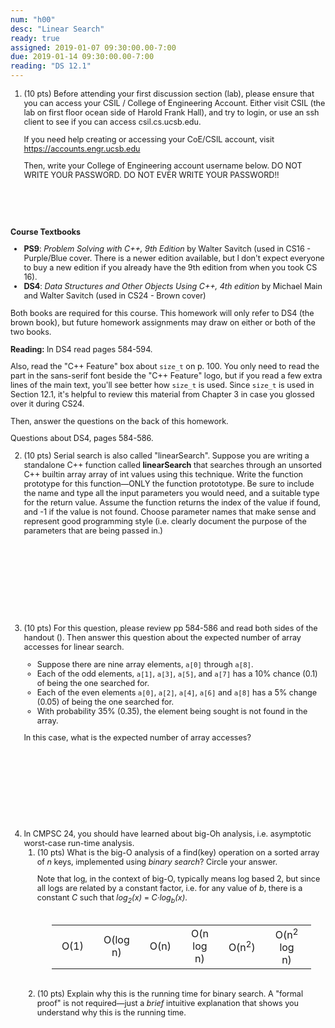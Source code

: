 ```yaml
---
num: "h00"
desc: "Linear Search"
ready: true
assigned: 2019-01-07 09:30:00.00-7:00
due: 2019-01-14 09:30:00.00-7:00
reading: "DS 12.1"
---
```


<style>
table.circleOptionTable { margin-left: auto; margin-right: auto; text-align:center; width:90%; border: none; margin-top: 2em; margin-bottom:2em;}

table.circleOptionTable * td { text-align:center; padding-left: 1em; padding-right:1em; border: none;}
</style>

<div style="font-size:90%; padding-top:0px; margin-top:0px;">

<ol>

<li style="padding-bottom:4em;" markdown="1">
(10 pts) Before attending your first discussion section (lab), please ensure that you can access your CSIL / College of Engineering Account. Either visit CSIL (the lab on first floor ocean side of Harold Frank Hall), and try to login, or use an ssh client to see if you can access csil.cs.ucsb.edu.

If you need help creating or accessing your CoE/CSIL account, visit <https://accounts.engr.ucsb.edu>

Then, write your College of Engineering account username below. DO NOT WRITE YOUR PASSWORD. DO NOT EVER WRITE YOUR PASSWORD!!

</li>

</ol>

<b>Course Textbooks</b>

-   <b>PS9</b>: <i>Problem Solving with C++, 9th Edition </i> by Walter Savitch (used in CS16 - Purple/Blue cover. There is a newer edition available, but I don't expect everyone to buy a new edition if you already have the 9th edition from when you took CS 16).
-   <b>DS4</b>: <i>Data Structures and Other Objects Using C++, 4th edition </i> by Michael Main and Walter Savitch (used in CS24 - Brown cover)

Both books are required for this course. This homework will only refer to DS4 (the brown book), but future homework assignments may draw on either or both of the two books.

<strong>Reading:</strong> In DS4 read pages 584-594.

Also, read the "C++ Feature" box about <code>size_t</code> on p. 100. You only need to read the part in the sans-serif font beside the "C++ Feature" logo, but if you read a few extra lines of the main text, you'll see better how <code>size_t</code> is used. Since <code>size_t</code> is used in Section 12.1, it's helpful to review this material from Chapter 3 in case you glossed over it during CS24.

Then, answer the questions on the back of this homework.

</div>

<div style="font-size:90%">

Questions about DS4, pages 584-586.

<ol start="2">

<li>
(10 pts) Serial search is also called "linearSearch". Suppose you are writing a standalone C++ function called <b>linearSearch</b> that searches through an unsorted C++ builtin array array of int values using this technique. Write the function prototype for this function—ONLY the function protototype. Be sure to include the name and type all the input parameters you would need, and a suitable type for the return value. Assume the function returns the index of the value if found, and -1 if the value is not found. Choose parameter names that make sense and represent good programming style (i.e. clearly document the purpose of the parameters that are being passed in.)

<div style="margin-bottom: 10em;">&nbsp;</div>
<div class="pagebreak"></div>
</li>

<li style="padding-bottom:10em;" markdown="1">
(10 pts) For this question, please review pp 584-586 and read both sides of the handout (<http://www.cs.ucsb.edu/~richert/cs32/misc/h00-handout.pdf>). Then answer this question about the expected number of array accesses for linear search.

* Suppose there are nine array elements, <code>a[0]</code> through <code>a[8]</code>.
* Each of the odd elements, <code>a[1]</code>, <code>a[3]</code>, <code>a[5]</code>, and <code>a[7]</code> has a 10% chance (0.1) of being the one searched for.
* Each of the even elements <code>a[0]</code>, <code>a[2]</code>, <code>a[4]</code>, <code>a[6]</code> and <code>a[8]</code> has a 5% change (0.05) of being the one searched for.
* With probability 35% (0.35), the element being sought is not found in the array.

In this case, what is the expected number of array accesses?

</li>






<li> In CMPSC 24, you should have learned about big-Oh analysis, i.e.
asymptotic worst-case run-time analysis.

<ol>
<li style="padding-top:0px; margin-top:0px; margin-bottom:0px; padding-bottom:0em;">
(10 pts) What is the big-O analysis of a find(key) operation on a
sorted array of <em>n</em> keys, implemented using <em>binary
search</em>?
Circle your answer.

Note that log, in the context of big-O, typically means log
based 2, but since all logs are related by a constant factor,
i.e. for any value of <em>b</em>, there is a constant <em>C</em> such that <span style="white-space:nowrap"><em>log<sub>2</sub>(x)</em> = <em>C·log<sub>b</sub>(x)</em></span>.

<table class="circleOptionTable">
<tbody><tr>
<td> O(1)
</td>
<td> O(log n)
</td>
<td> O(n)
</td>
<td> O(n log n)
</td>
<td> O(n<sup>2</sup>)
</td>
<td> O(n<sup>2</sup> log n)
</td>
<td> O(n<sup>3</sup>)
</td></tr></tbody></table>
</li>

<li style="padding-top:0px; margin-top:0px; margin-bottom:0px; padding-bottom:10em;">
       (10 pts) Explain why this is the running time for binary search. A "formal proof" is not required—just a <em>brief</em> intuitive explanation that shows you understand why this is the running time.
</li>
</ol>
</li>
</ol>

</div>
